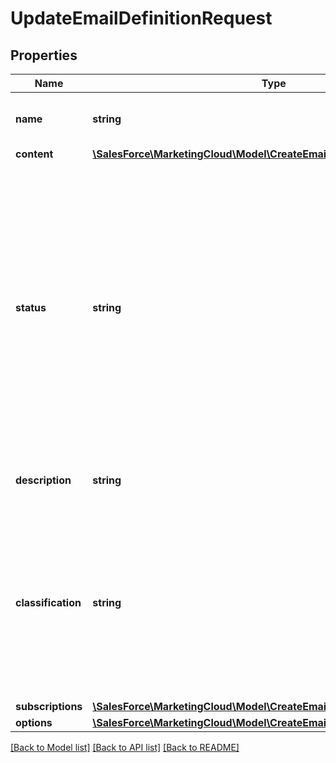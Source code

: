 # UpdateEmailDefinitionRequest

## Properties
Name | Type | Description | Notes
------------ | ------------- | ------------- | -------------
**name** | **string** | Name of the definition. Must be unique. | [optional] 
**content** | [**\SalesForce\MarketingCloud\Model\CreateEmailDefinitionContent**](CreateEmailDefinitionContent.md) |  | [optional] 
**status** | **string** | Operational state of the definition: active, inactive, or deleted. A message sent to an active definition is processed and delivered. A message sent to an inactive definition isn’t processed or delivered. Instead, the message is queued for later processing for up to three days. | [optional] 
**description** | **string** | User-provided description of the email definition. | [optional] 
**classification** | **string** | Marketing Cloud external key of a sending classification defined in Email Studio Administration. Only transactional classifications are permitted. Default is default transactional. | [optional] 
**subscriptions** | [**\SalesForce\MarketingCloud\Model\CreateEmailDefinitionSubscriptions**](CreateEmailDefinitionSubscriptions.md) |  | [optional] 
**options** | [**\SalesForce\MarketingCloud\Model\CreateEmailDefinitionOptionsRequest**](CreateEmailDefinitionOptionsRequest.md) |  | [optional] 

[[Back to Model list]](../README.md#documentation-for-models) [[Back to API list]](../README.md#documentation-for-api-endpoints) [[Back to README]](../README.md)


